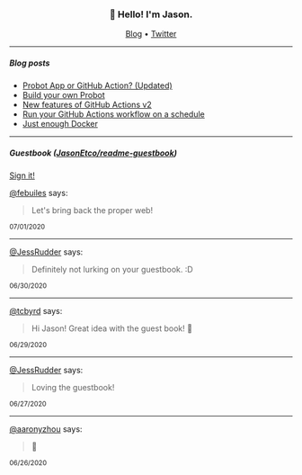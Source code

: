 <h3 align="center">👋 Hello! I'm Jason.</h3>

<p align="center">
  <a href="https://jasonet.co">Blog</a> •
  <a href="https://twitter.com/JasonEtco">Twitter</a>
</p>

---

##### Blog posts

<!--START_SECTION:posts-->
* [Probot App or GitHub Action? (Updated)](https:&#x2F;&#x2F;jasonet.co&#x2F;posts&#x2F;probot-app-or-github-action-v2&#x2F;)
* [Build your own Probot](https:&#x2F;&#x2F;jasonet.co&#x2F;posts&#x2F;build-your-own-probot&#x2F;)
* [New features of GitHub Actions v2](https:&#x2F;&#x2F;jasonet.co&#x2F;posts&#x2F;new-features-of-github-actions&#x2F;)
* [Run your GitHub Actions workflow on a schedule](https:&#x2F;&#x2F;jasonet.co&#x2F;posts&#x2F;scheduled-actions&#x2F;)
* [Just enough Docker](https:&#x2F;&#x2F;jasonet.co&#x2F;posts&#x2F;just-enough-docker&#x2F;)
<!--END_SECTION:posts-->

---

##### Guestbook ([JasonEtco/readme-guestbook](https://github.com/JasonEtco/readme-guestbook))

<a href="https://readme-guestbook.now.sh">Sign it!</a>

<!--START_SECTION:guestbook-->
[@febuiles](https://github.com/febuiles) says:

> Let's bring back the proper web!

<sup>07/01/2020</sup>


---

[@JessRudder](https://github.com/JessRudder) says:

> Definitely not lurking on your guestbook. :D

<sup>06/30/2020</sup>


---

[@tcbyrd](https://github.com/tcbyrd) says:

> Hi Jason! Great idea with the guest book! 🎉

<sup>06/29/2020</sup>


---

[@JessRudder](https://github.com/JessRudder) says:

> Loving the guestbook!

<sup>06/27/2020</sup>


---

[@aaronyzhou](https://github.com/aaronyzhou) says:

>  👋 

<sup>06/26/2020</sup>

<!--END_SECTION:guestbook-->
<!--GUESTBOOK_LIST [{"name":"febuiles","message":"Let's bring back the proper web!","date":"07/01/2020"},{"name":"JessRudder","message":"Definitely not lurking on your guestbook. :D","date":"06/30/2020"},{"name":"tcbyrd","message":"Hi Jason! Great idea with the guest book! 🎉","date":"06/29/2020"},{"name":"JessRudder","message":"Loving the guestbook!","date":"06/27/2020"},{"name":"aaronyzhou","message":" 👋 ","date":"06/26/2020"}]-->

